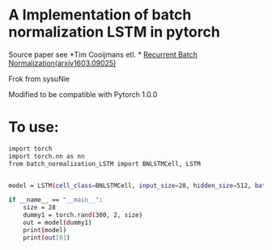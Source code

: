 # A Implementation of batch normalization LSTM in pytorch

Source paper see *Tim Cooijmans etl. * [Recurrent Batch Normalization(arxiv1603.09025)](https://arxiv.org/abs/1603.09025)

Frok from sysuNie

Modified to be compatible with Pytorch 1.0.0

# To use:

```sh
import torch
import torch.nn as nn
from batch_normalization_LSTM import BNLSTMCell, LSTM


model = LSTM(cell_class=BNLSTMCell, input_size=28, hidden_size=512, batch_first=True, max_length=152)

if __name__ == "__main__":
    size = 28
    dummy1 = torch.rand(300, 2, size)
    out = model(dummy1)
    print(model)
    print(out[0])
```
